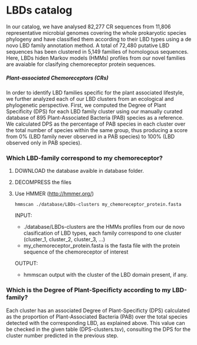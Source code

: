 # LBDs catalog

In our catalog, we have analysed 82,277 CR sequences from 11,806 representative microbial genomes covering the whole prokaryotic species phylogeny and have classified them according to their LBD types using a de novo LBD family annotation method. A total of 72,480 putative LBD sequences has been clustered in 5,149 families of homologous sequences. Here, LBDs hiden Markov models (HMMs) profiles from our novel families are avaiable for clasifying chemoreceptor protein sequences.

##### Plant-associated Chemoreceptors (CRs)

In order to identify LBD families specific for the plant associated lifestyle, we further analyzed each of our LBD clusters from an ecological and phylogenetic perspective. First, we computed the Degree of Plant Specificity (DPS) for each LBD family cluster using our manually curated database of 895 Plant-Associated Bacteria (PAB) species as a reference. We calculated DPS as the percentage of PAB species in each cluster over the total number of species within the same group, thus producing a score from 0% (LBD family never observed in a PAB species) to 100% (LBD observed only in PAB species). 


### Which LBD-family correspond to my chemoreceptor?

1. DOWNLOAD the database avaible in database folder. 
      

2. DECOMPRESS the files


3. Use HMMER (http://hmmer.org/)

      <pre><code>hmmscan ./database/LBDs-clusters my_chemoreceptor_protein.fasta</code></pre>
      
      INPUT:
      * ./database/LBDs-clusters are the HMMs profiles from our de novo clasification of LBD types, each family correspond to one cluster (cluster_1, cluster_2, cluster_3, ...)
      * my_chemoreceptor_protein.fasta is the fasta file with the protein sequence of the chemoreceptor of interest
       
      OUTPUT:
      * hmmscan output with the cluster of the LBD domain present, if any.
      
     

     
### Which is the Degree of Plant-Specificty according to my LBD-family?

Each cluster has an associated Degree of Plant-Specificty (DPS) calculated as the proportion of Plant-Associated Bacteria (PAB) over the total species detected with the corresponding LBD, as explained above. This value can be checked in the given table (DPS-clusters.tsv), consulting the DPS for the cluster number predicted in the previous step. 
